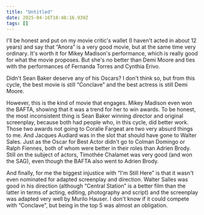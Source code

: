 ```yaml
---
title: "Untitled"
date: 2025-04-16T18:48:16.939Z
tags: []
---
```


I'll be honest and put on my movie critic's wallet (I haven't acted in about 12 years) and say that “Anora” is a very good movie, but at the same time very ordinary. It's worth it for Mikey Madison's performance, which is really good for what the movie proposes. But she's no better than Demi Moore and ties with the performances of Fernanda Torres and Cynthia Erivo. 

Didn't Sean Baker deserve any of his Oscars? I don't think so, but from this cycle, the best movie is still “Conclave” and the best actress is still Demi Moore. 

However, this is the kind of movie that engages. Mikey Madison even won the BAFTA, showing that it was a trend for her to win awards. To be honest, the most inconsistent thing is Sean Baker winning director and original screenplay, because both had people who, in this cycle, did better work. Those two awards not going to Coralie Fargeat are two very absurd things to me. And Jacques Audiard was in the slot that should have gone to Walter Sales. Just as the Oscar for Best Actor didn't go to Colman Domingo or Ralph Fiennes, both of whom were better in their roles than Adrien Brody. Still on the subject of actors, Timothée Chalamet was very good (and won the SAG), even though the BAFTA also went to Adrien Brody. 

And finally, for me the biggest injustice with “I'm Still Here” is that it wasn't even nominated for adapted screenplay and direction. Walter Salles was good in his direction (although “Central Station” is a better film than the latter in terms of acting, editing, photography and script) and the screenplay was adapted very well by Murilo Hauser. I don't know if it could compete with “Conclave”, but being in the top 5 was almost an obligation.